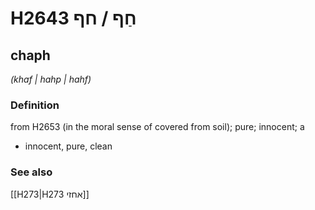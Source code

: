 # H2643 חַף / חף

## chaph

_(khaf | hahp | hahf)_

### Definition

from H2653 (in the moral sense of covered from soil); pure; innocent; a

- innocent, pure, clean

### See also

[[H273|H273 אחזי]]
